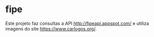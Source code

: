 # fipe

Este projeto faz consultas a API http://fipeapi.appspot.com/ e utiliza imagens do site https://www.carlogos.org/.
